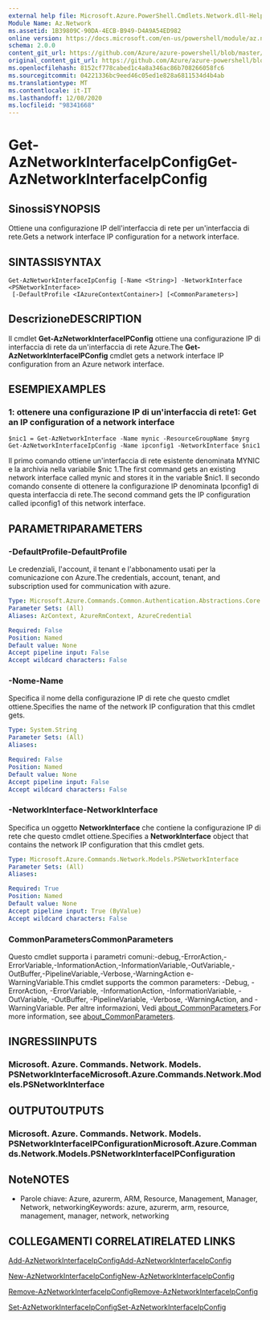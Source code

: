 ```yaml
---
external help file: Microsoft.Azure.PowerShell.Cmdlets.Network.dll-Help.xml
Module Name: Az.Network
ms.assetid: 1B39809C-90DA-4ECB-B949-D4A9A54ED982
online version: https://docs.microsoft.com/en-us/powershell/module/az.network/get-aznetworkinterfaceipconfig
schema: 2.0.0
content_git_url: https://github.com/Azure/azure-powershell/blob/master/src/Network/Network/help/Get-AzNetworkInterfaceIpConfig.md
original_content_git_url: https://github.com/Azure/azure-powershell/blob/master/src/Network/Network/help/Get-AzNetworkInterfaceIpConfig.md
ms.openlocfilehash: 8152cf778cabed1c4a8a346ac86b708266058fc6
ms.sourcegitcommit: 04221336bc9eed46c05ed1e828a6811534d4b4ab
ms.translationtype: MT
ms.contentlocale: it-IT
ms.lasthandoff: 12/08/2020
ms.locfileid: "98341668"
---
```

# <span data-ttu-id="c6d5c-101">Get-AzNetworkInterfaceIpConfig</span><span class="sxs-lookup"><span data-stu-id="c6d5c-101">Get-AzNetworkInterfaceIpConfig</span></span>

## <span data-ttu-id="c6d5c-102">Sinossi</span><span class="sxs-lookup"><span data-stu-id="c6d5c-102">SYNOPSIS</span></span>
<span data-ttu-id="c6d5c-103">Ottiene una configurazione IP dell'interfaccia di rete per un'interfaccia di rete.</span><span class="sxs-lookup"><span data-stu-id="c6d5c-103">Gets a network interface IP configuration for a network interface.</span></span>

## <span data-ttu-id="c6d5c-104">SINTASSI</span><span class="sxs-lookup"><span data-stu-id="c6d5c-104">SYNTAX</span></span>

```
Get-AzNetworkInterfaceIpConfig [-Name <String>] -NetworkInterface <PSNetworkInterface>
 [-DefaultProfile <IAzureContextContainer>] [<CommonParameters>]
```

## <span data-ttu-id="c6d5c-105">Descrizione</span><span class="sxs-lookup"><span data-stu-id="c6d5c-105">DESCRIPTION</span></span>
<span data-ttu-id="c6d5c-106">Il cmdlet **Get-AzNetworkInterfaceIPConfig** ottiene una configurazione IP di interfaccia di rete da un'interfaccia di rete Azure.</span><span class="sxs-lookup"><span data-stu-id="c6d5c-106">The **Get-AzNetworkInterfaceIPConfig** cmdlet gets a network interface IP configuration from an Azure network interface.</span></span>

## <span data-ttu-id="c6d5c-107">ESEMPI</span><span class="sxs-lookup"><span data-stu-id="c6d5c-107">EXAMPLES</span></span>

### <span data-ttu-id="c6d5c-108">1: ottenere una configurazione IP di un'interfaccia di rete</span><span class="sxs-lookup"><span data-stu-id="c6d5c-108">1: Get an IP configuration of a network interface</span></span>
```
$nic1 = Get-AzNetworkInterface -Name mynic -ResourceGroupName $myrg
Get-AzNetworkInterfaceIpConfig -Name ipconfig1 -NetworkInterface $nic1
```

<span data-ttu-id="c6d5c-109">Il primo comando ottiene un'interfaccia di rete esistente denominata MYNIC e la archivia nella variabile $nic 1.</span><span class="sxs-lookup"><span data-stu-id="c6d5c-109">The first command gets an existing network interface called mynic and stores it in the variable $nic1.</span></span> <span data-ttu-id="c6d5c-110">Il secondo comando consente di ottenere la configurazione IP denominata Ipconfig1 di questa interfaccia di rete.</span><span class="sxs-lookup"><span data-stu-id="c6d5c-110">The second command gets the IP configuration called ipconfig1 of this network interface.</span></span>
    

## <span data-ttu-id="c6d5c-111">PARAMETRI</span><span class="sxs-lookup"><span data-stu-id="c6d5c-111">PARAMETERS</span></span>

### <span data-ttu-id="c6d5c-112">-DefaultProfile</span><span class="sxs-lookup"><span data-stu-id="c6d5c-112">-DefaultProfile</span></span>
<span data-ttu-id="c6d5c-113">Le credenziali, l'account, il tenant e l'abbonamento usati per la comunicazione con Azure.</span><span class="sxs-lookup"><span data-stu-id="c6d5c-113">The credentials, account, tenant, and subscription used for communication with azure.</span></span>

```yaml
Type: Microsoft.Azure.Commands.Common.Authentication.Abstractions.Core.IAzureContextContainer
Parameter Sets: (All)
Aliases: AzContext, AzureRmContext, AzureCredential

Required: False
Position: Named
Default value: None
Accept pipeline input: False
Accept wildcard characters: False
```

### <span data-ttu-id="c6d5c-114">-Nome</span><span class="sxs-lookup"><span data-stu-id="c6d5c-114">-Name</span></span>
<span data-ttu-id="c6d5c-115">Specifica il nome della configurazione IP di rete che questo cmdlet ottiene.</span><span class="sxs-lookup"><span data-stu-id="c6d5c-115">Specifies the name of the network IP configuration that this cmdlet gets.</span></span>

```yaml
Type: System.String
Parameter Sets: (All)
Aliases:

Required: False
Position: Named
Default value: None
Accept pipeline input: False
Accept wildcard characters: False
```

### <span data-ttu-id="c6d5c-116">-NetworkInterface</span><span class="sxs-lookup"><span data-stu-id="c6d5c-116">-NetworkInterface</span></span>
<span data-ttu-id="c6d5c-117">Specifica un oggetto **NetworkInterface** che contiene la configurazione IP di rete che questo cmdlet ottiene.</span><span class="sxs-lookup"><span data-stu-id="c6d5c-117">Specifies a **NetworkInterface** object that contains the network IP configuration that this cmdlet gets.</span></span>

```yaml
Type: Microsoft.Azure.Commands.Network.Models.PSNetworkInterface
Parameter Sets: (All)
Aliases:

Required: True
Position: Named
Default value: None
Accept pipeline input: True (ByValue)
Accept wildcard characters: False
```

### <span data-ttu-id="c6d5c-118">CommonParameters</span><span class="sxs-lookup"><span data-stu-id="c6d5c-118">CommonParameters</span></span>
<span data-ttu-id="c6d5c-119">Questo cmdlet supporta i parametri comuni:-debug,-ErrorAction,-ErrorVariable,-InformationAction,-InformationVariable,-OutVariable,-OutBuffer,-PipelineVariable,-Verbose,-WarningAction e-WarningVariable.</span><span class="sxs-lookup"><span data-stu-id="c6d5c-119">This cmdlet supports the common parameters: -Debug, -ErrorAction, -ErrorVariable, -InformationAction, -InformationVariable, -OutVariable, -OutBuffer, -PipelineVariable, -Verbose, -WarningAction, and -WarningVariable.</span></span> <span data-ttu-id="c6d5c-120">Per altre informazioni, Vedi [about_CommonParameters](http://go.microsoft.com/fwlink/?LinkID=113216).</span><span class="sxs-lookup"><span data-stu-id="c6d5c-120">For more information, see [about_CommonParameters](http://go.microsoft.com/fwlink/?LinkID=113216).</span></span>

## <span data-ttu-id="c6d5c-121">INGRESSI</span><span class="sxs-lookup"><span data-stu-id="c6d5c-121">INPUTS</span></span>

### <span data-ttu-id="c6d5c-122">Microsoft. Azure. Commands. Network. Models. PSNetworkInterface</span><span class="sxs-lookup"><span data-stu-id="c6d5c-122">Microsoft.Azure.Commands.Network.Models.PSNetworkInterface</span></span>

## <span data-ttu-id="c6d5c-123">OUTPUT</span><span class="sxs-lookup"><span data-stu-id="c6d5c-123">OUTPUTS</span></span>

### <span data-ttu-id="c6d5c-124">Microsoft. Azure. Commands. Network. Models. PSNetworkInterfaceIPConfiguration</span><span class="sxs-lookup"><span data-stu-id="c6d5c-124">Microsoft.Azure.Commands.Network.Models.PSNetworkInterfaceIPConfiguration</span></span>

## <span data-ttu-id="c6d5c-125">Note</span><span class="sxs-lookup"><span data-stu-id="c6d5c-125">NOTES</span></span>
* <span data-ttu-id="c6d5c-126">Parole chiave: Azure, azurerm, ARM, Resource, Management, Manager, Network, networking</span><span class="sxs-lookup"><span data-stu-id="c6d5c-126">Keywords: azure, azurerm, arm, resource, management, manager, network, networking</span></span>

## <span data-ttu-id="c6d5c-127">COLLEGAMENTI CORRELATI</span><span class="sxs-lookup"><span data-stu-id="c6d5c-127">RELATED LINKS</span></span>

[<span data-ttu-id="c6d5c-128">Add-AzNetworkInterfaceIpConfig</span><span class="sxs-lookup"><span data-stu-id="c6d5c-128">Add-AzNetworkInterfaceIpConfig</span></span>](./Add-AzNetworkInterfaceIpConfig.md)

[<span data-ttu-id="c6d5c-129">New-AzNetworkInterfaceIpConfig</span><span class="sxs-lookup"><span data-stu-id="c6d5c-129">New-AzNetworkInterfaceIpConfig</span></span>](./New-AzNetworkInterfaceIpConfig.md)

[<span data-ttu-id="c6d5c-130">Remove-AzNetworkInterfaceIpConfig</span><span class="sxs-lookup"><span data-stu-id="c6d5c-130">Remove-AzNetworkInterfaceIpConfig</span></span>](./Remove-AzNetworkInterfaceIpConfig.md)

[<span data-ttu-id="c6d5c-131">Set-AzNetworkInterfaceIpConfig</span><span class="sxs-lookup"><span data-stu-id="c6d5c-131">Set-AzNetworkInterfaceIpConfig</span></span>](./Set-AzNetworkInterfaceIpConfig.md)


